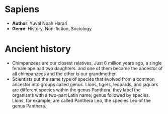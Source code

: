 # Sapiens
- **Author**: Yuval Noah Harari 
- **Genre**: History, Non-fiction, Sociology 

# Ancient history
- Chimpanzees are our closest relatives, Just 6 million years ago, a single female ape had two daughters. and one of them became the ancestor of all chimpanzees and  the other is our grandmother.
- Scientists put the same type of species that evolved from a common ancestor into groups called genus. Lions, tigers, leopards, and jaguars are different species within the genus Panthera. they label the organisms with a two-part Latin name, genus followed by species. Lions, for example, are called Panthera Leo, the species Leo of the genus Panthera.
